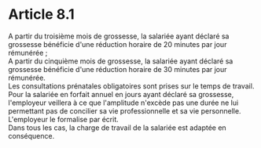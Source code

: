 # Article 8.1

  
A partir du troisième mois de grossesse, la salariée ayant déclaré sa grossesse bénéficie d'une réduction horaire de 20 minutes par jour rémunérée ;  
A partir du cinquième mois de grossesse, la salariée ayant déclaré sa grossesse bénéficie d'une réduction horaire de 30 minutes par jour rémunérée.  
Les consultations prénatales obligatoires sont prises sur le temps de travail.  
Pour la salariée en forfait annuel en jours ayant déclaré sa grossesse, l'employeur veillera à ce que l'amplitude n'excède pas une durée ne lui permettant pas de concilier sa vie professionnelle et sa vie personnelle.  
L'employeur le formalise par écrit.  
Dans tous les cas, la charge de travail de la salariée est adaptée en conséquence.

